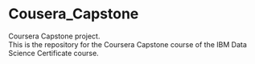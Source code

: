 # Cousera_Capstone
Coursera Capstone project.<br>
This is the repository for the Coursera Capstone course of the IBM Data Science Certificate course.
